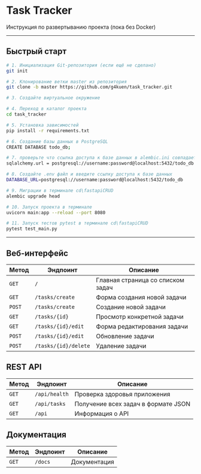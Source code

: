 # Task Tracker

Инструкция по развертыванию проекта (пока без Docker)

---

## Быстрый старт

```bash
# 1. Инициализация Git-репозитория (если ещё не сделано)
git init

# 2. Клонирование ветки master из репозитория
git clone -b master https://github.com/g4kuen/task_tracker.git

# 3. Создайте виртуальное окружение

# 4. Переход в каталог проекта
cd task_tracker

# 5. Установка зависимостей
pip install -r requirements.txt

# 6. Создание базы данных в PostgreSQL
CREATE DATABASE todo_db;

# 7. проверьте что ссылка доступа к базе данных в alembic.ini совпадает с .env 
sqlalchemy.url = postgresql://username:password@localhost:5432/todo_db

# 8. Создайте .env файл и введите ссылку доступа к базе данных
DATABASE_URL=postgresql://username:password@localhost:5432/todo_db

# 9. Миграции в терминале cd\fastapiCRUD
alembic upgrade head

# 10. Запуск проекта в терминале
uvicorn main:app --reload --port 8080

# 11. Запуск тестов pytest в терминале cd\fastapiCRUD
pytest test_main.py

```

---
## Веб-интерфейс

| Метод | Эндпоинт | Описание |
|-------|----------|----------|
| `GET` | `/` | Главная страница со списком задач |
| `GET` | `/tasks/create` | Форма создания новой задачи |
| `POST` | `/tasks/create` | Создание новой задачи |
| `GET` | `/tasks/{id}` | Просмотр конкретной задачи |
| `GET` | `/tasks/{id}/edit` | Форма редактирования задачи |
| `POST` | `/tasks/{id}/edit` | Обновление задачи |
| `POST` | `/tasks/{id}/delete` | Удаление задачи |

## REST API

| Метод | Эндпоинт | Описание |
|-------|----------|----------|
| `GET` | `/api/health` | Проверка здоровья приложения |
| `GET` | `/api/tasks` | Получение всех задач в формате JSON |
| `GET` | `/api` | Информация о API |

## Документация

| Метод | Эндпоинт | Описание     |
|-------|----------|--------------|
| `GET` | `/docs` | Документация |

